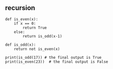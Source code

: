 ## recursion
```
def is_even(x):
 	if x == 0:
 		return True
 	else:
	    return is_odd(x-1)
 
def is_odd(x):
	return not is_even(x)
 
print(is_odd(17)) # the final output is True
print(is_even(23))  # the final output is False
```
<!--stackedit_data:
eyJoaXN0b3J5IjpbMTgxNzU3MzIzMl19
-->